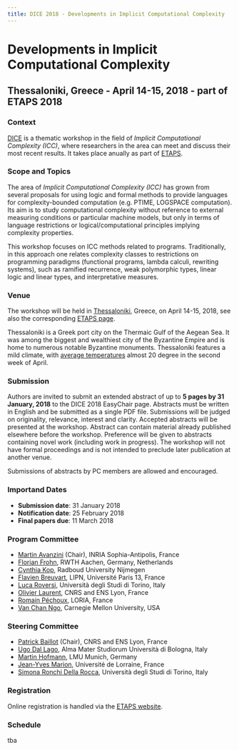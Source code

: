 ```yaml
---
title: DICE 2018 - Developments in Implicit Computational Complexity
---
```


# <a name="introduction"/> Developments in Implicit Computational Complexity
## Thessaloniki, Greece - April 14-15, 2018 - part of ETAPS 2018


### <a name="context"/> Context
[DICE](http://perso.ens-lyon.fr/patrick.baillot/DICE/) is a thematic workshop in the field of *Implicit Computational Complexity (ICC)*, where researchers in the area can meet and discuss their most recent results.
It takes place anually as part of [ETAPS](https://www.etaps.org/).

### <a name="topics"/> Scope and Topics

The area of *Implicit Computational Complexity (ICC)* has grown from several proposals for using logic and formal methods to provide languages for complexity-bounded computation (e.g. PTIME, LOGSPACE computation). Its aim is to study computational complexity without reference to external measuring conditions or particular machine models, but only in terms of language restrictions or logical/computational principles implying complexity properties.

This workshop focuses on ICC methods related to programs. Traditionally, in this approach one relates complexity classes to restrictions on programming paradigms (functional programs, lambda calculi, rewriting systems), such as ramified recurrence, weak polymorphic types, linear logic and linear types, and interpretative measures.

<!-- The workshop will be open to contributions on various aspects of ICC including (but not exclusively):
tba -->

### <a name="venue"/> Venue

The workshop will be held in [Thessaloniki](https://en.wikipedia.org/wiki/Thessaloniki), Greece, on April 14-15, 2018, see also the corresponding [ETAPS page](https://www.etaps.org/index.php/2018/venue).

Thessaloniki is a Greek port city on the Thermaic Gulf of the Aegean Sea. It was among the biggest and wealthiest city of the Byzantine Empire and is home to numerous notable Byzantine monuments.
Thessaloniki features a mild climate, with [average temperatures](https://weatherspark.com/m/148497/4/Average-Weather-in-April-at-Thessaloniki-Airport-Greece) almost 20 degree in the second week of April.

### <a name="submission"/> Submission

Authors are invited to submit an extended abstract of up to **5 pages by 31 January, 2018** to the DICE 2018 EasyChair page.
Abstracts must be written in English and be submitted as a single PDF file.
Submissions will be judged on originality, relevance, interest and clarity.
Accepted abstracts will be presented at the workshop.
Abstract can contain material already published elsewhere before the workshop.
Preference will be given to abstracts containing novel work (including work in progress).
The workshop will not have formal proceedings and is not intended to preclude later publication at another venue.

Submissions of abstracts by PC members are allowed and encouraged.

### <a name="dates"/> Importand Dates


* **Submission date**: 31 January 2018
* **Notification date**: 25 February 2018 
* **Final papers due**: 11 March 2018 


### <a name="pc"/> Program Committee

* [Martin Avanzini](http://cl-informatik.uibk.ac.at/users/zini) (Chair), INRIA Sophia-Antipolis, France
* [Florian Frohn](https://ffrohn.github.io/), RWTH Aachen, Germany, Netherlands
* [Cynthia Kop](https://www.cs.ru.nl/~cynthiakop/index_en.html), Radboud University Nijmegen
* [Flavien Breuvart](http://www.lipn.univ-paris13.fr/~breuvart/), LIPN, Université Paris 13, France
* [Luca Roversi](http://www.di.unito.it/~rover/), Università degli Studi di Torino, Italy
* [Olivier Laurent](https://perso.ens-lyon.fr/olivier.laurent/), CNRS and ENS Lyon, France
* [Romain Péchoux](https://members.loria.fr/RPechoux/), LORIA, France
* [Van Chan Ngo](http://channgo2203.github.io/), Carnegie Mellon University, USA

### <a name="sc"/> Steering Committee

* [Patrick Baillot](http://perso.ens-lyon.fr/patrick.baillot/) (Chair), CNRS and ENS Lyon, France
* [Ugo Dal Lago](http://www.cs.unibo.it/~dallago/), Alma Mater Studiorum Università di Bologna, Italy
* [Martin Hofmann](http://www2.tcs.ifi.lmu.de/~mhofmann/), LMU Munich, Germany
* [Jean-Yves Marion](http://www.loria.fr/~marionjy/), Université de Lorraine, France
* [Simona Ronchi Della Rocca](http://www.di.unito.it/~ronchi/), Università degli Studi di Torino, Italy

### <a name="registration"/> Registration

Online registration is handled via the [ETAPS website](https://www.etaps.org/index.php/2018/registration).

### <a name="schedule"/> Schedule
tba
